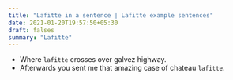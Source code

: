 ```yaml
---
title: "Lafitte in a sentence | Lafitte example sentences"
date: 2021-01-20T19:57:50+05:30
draft: falses
summary: "Lafitte"
---
```

- Where `lafitte` crosses over galvez highway.
- Afterwards you sent me that amazing case of chateau `lafitte`.
                 

